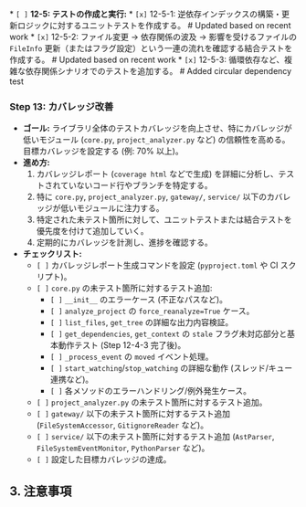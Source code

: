 \
    *   `[ ]` **12-5: テストの作成と実行:**
        *   `[x]` 12-5-1: 逆依存インデックスの構築・更新ロジックに対するユニットテストを作成する。 # Updated based on recent work
        *   `[x]` 12-5-2: ファイル変更 → 依存関係の波及 → 影響を受けるファイルの `FileInfo` 更新（またはフラグ設定）という一連の流れを確認する結合テストを作成する。 # Updated based on recent work
        *   `[x]` 12-5-3: 循環依存など、複雑な依存関係シナリオでのテストを追加する。 # Added circular dependency test

### Step 13: カバレッジ改善

*   **ゴール:** ライブラリ全体のテストカバレッジを向上させ、特にカバレッジが低いモジュール (`core.py`, `project_analyzer.py` など) の信頼性を高める。目標カバレッジを設定する (例: 70% 以上)。
*   **進め方:**
    1.  カバレッジレポート (`coverage html` などで生成) を詳細に分析し、テストされていないコード行やブランチを特定する。
    2.  特に `core.py`, `project_analyzer.py`, `gateway/`, `service/` 以下のカバレッジが低いモジュールに注力する。
    3.  特定された未テスト箇所に対して、ユニットテストまたは結合テストを優先度を付けて追加していく。
    4.  定期的にカバレッジを計測し、進捗を確認する。
*   **チェックリスト:**
    *   `[ ]` カバレッジレポート生成コマンドを設定 (`pyproject.toml` や CI スクリプト)。
    *   `[ ]` `core.py` の未テスト箇所に対するテスト追加:
        *   `[ ]` `__init__` のエラーケース (不正なパスなど)。
        *   `[ ]` `analyze_project` の `force_reanalyze=True` ケース。
        *   `[ ]` `list_files`, `get_tree` の詳細な出力内容検証。
        *   `[ ]` `get_dependencies`, `get_context` の `stale` フラグ未対応部分と基本動作テスト (Step 12-4-3 完了後)。
        *   `[ ]` `_process_event` の `moved` イベント処理。
        *   `[ ]` `start_watching`/`stop_watching` の詳細な動作 (スレッド/キュー連携など)。
        *   `[ ]` 各メソッドのエラーハンドリング/例外発生ケース。
    *   `[ ]` `project_analyzer.py` の未テスト箇所に対するテスト追加。
    *   `[ ]` `gateway/` 以下の未テスト箇所に対するテスト追加 (`FileSystemAccessor`, `GitignoreReader` など)。
    *   `[ ]` `service/` 以下の未テスト箇所に対するテスト追加 (`AstParser`, `FileSystemEventMonitor`, `PythonParser` など)。
    *   `[ ]` 設定した目標カバレッジの達成。

## 3. 注意事項 
